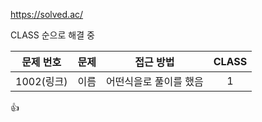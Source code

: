 https://solved.ac/

CLASS 순으로 해결 중

|문제 번호|문제|접근 방법|CLASS|
|:------------:|:-------------:|:------------:|:-------------:|
|1002(링크)|이름|어떤식을로 풀이를 했음|1|

:+1:
